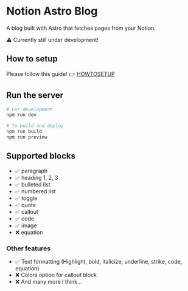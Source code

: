 # Notion Astro Blog

A blog built with Astro that fetches pages from your Notion.

⚠ Currently still under development!

## How to setup

Please follow this guide! 👉 [HOWTOSETUP](HOWTOSETUP.md)

## Run the server

```bash
# For development
npm run dev

# To build and deploy
npm run build
npm run preview
```

## Supported blocks

- ✅ paragraph
- ✅ heading 1, 2, 3
- ✅ bulleted list
- ✅ numbered list
- ✅ toggle
- ✅ quote
- ✅ callout
- ✅ code
- ✅ image
- ❌ equation

### Other features

- ✅ Text formatting (Highlight, bold, italicize, underline, strike, code, equation)
- ❌ Colors option for callout block
- ❌ And many more I think...
